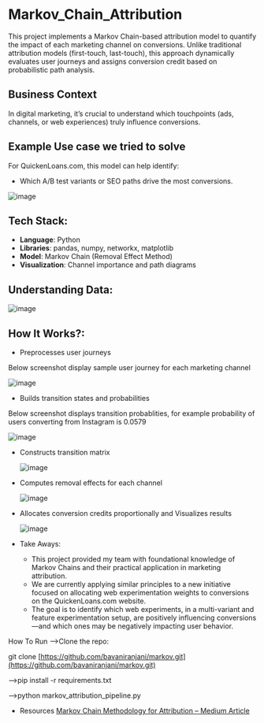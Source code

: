 # Markov_Chain_Attribution
This project implements a Markov Chain-based attribution model to quantify the impact of each marketing channel on conversions. Unlike traditional attribution models (first-touch, last-touch), this approach dynamically evaluates user journeys and assigns conversion credit based on probabilistic path analysis.

## Business Context
In digital marketing, it’s crucial to understand which touchpoints (ads, channels, or web experiences) truly influence conversions. 

## Example Use case we tried to solve
For QuickenLoans.com, this model can help identify:
- Which A/B test variants or SEO paths drive the most conversions.


![image](https://github.com/user-attachments/assets/9ef05498-a215-425a-bbc9-ed08f651752e)

## Tech Stack:

- **Language**: Python  
- **Libraries**: pandas, numpy, networkx, matplotlib  
- **Model**: Markov Chain (Removal Effect Method)
- **Visualization**: Channel importance and path diagrams

## Understanding Data:

![image](https://github.com/user-attachments/assets/2d47edfb-a04d-46eb-bfe6-19b291a1c145)

## How It Works?:
 * Preprocesses user journeys
   
Below screenshot display sample user journey for each marketing channel
   
   ![image](https://github.com/user-attachments/assets/6a9ca941-8d8c-48f6-8484-9efecbb1ee9a)


* Builds transition states and probabilities
  
Below screenshot displays transition probablities, for example probability of users converting from Instagram is 0.0579

  ![image](https://github.com/user-attachments/assets/c7697055-cf6e-4627-a39d-e86f2e364234)


* Constructs transition matrix

  ![image](https://github.com/user-attachments/assets/33c5c058-7304-4816-9b29-45a721259b99)


* Computes removal effects for each channel

  ![image](https://github.com/user-attachments/assets/c889ac52-8789-4d93-b297-d2ad8de44876)


* Allocates conversion credits proportionally and Visualizes results

  ![image](https://github.com/user-attachments/assets/5b8fb0b4-5922-4c6b-a2aa-9e69271ab7b0)

* Take Aways:

     * This project provided my team with foundational knowledge of Markov Chains and their practical application in marketing attribution.
     * We are currently applying similar principles to a new initiative focused on allocating web experimentation weights to conversions on the QuickenLoans.com website.
     * The goal is to identify which web experiments, in a multi-variant and feature experimentation setup, are positively influencing conversions—and which ones may be negatively impacting user behavior.


How To Run
-->Clone the repo: 

git clone [https://github.com/bavaniranjani/markov.git](https://github.com/bavaniranjani/markov.git)

-->pip install -r requirements.txt

-->python markov_attribution_pipeline.py

* Resources
 [Markov Chain Methodology for Attribution – Medium Article](https://medium.com/data-science/marketing-channel-attribution-with-markov-chains-in-python-part-2-the-complete-walkthrough-733c65b23323)
